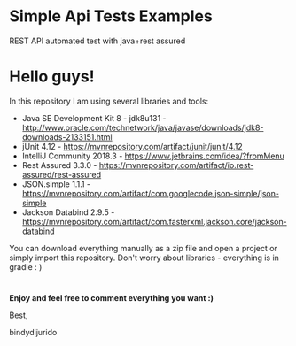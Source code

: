 # Simple Api Tests Examples
REST API automated test with java+rest assured

# Hello guys!

In this repository I am using several libraries and tools:

- Java SE Development Kit 8 - jdk8u131 - http://www.oracle.com/technetwork/java/javase/downloads/jdk8-downloads-2133151.html
- jUnit 4.12 - https://mvnrepository.com/artifact/junit/junit/4.12
- IntelliJ Community 2018.3 - https://www.jetbrains.com/idea/?fromMenu
- Rest Assured 3.3.0 - https://mvnrepository.com/artifact/io.rest-assured/rest-assured
- JSON.simple 1.1.1 - https://mvnrepository.com/artifact/com.googlecode.json-simple/json-simple
- Jackson Databind 2.9.5 - https://mvnrepository.com/artifact/com.fasterxml.jackson.core/jackson-databind

You can download everything manually as a zip file and open a project or simply import this repository. 
Don't worry about libraries - everything is in gradle : ) 
#

**Enjoy and feel free to comment everything you want :)**

Best,

bindydijurido
